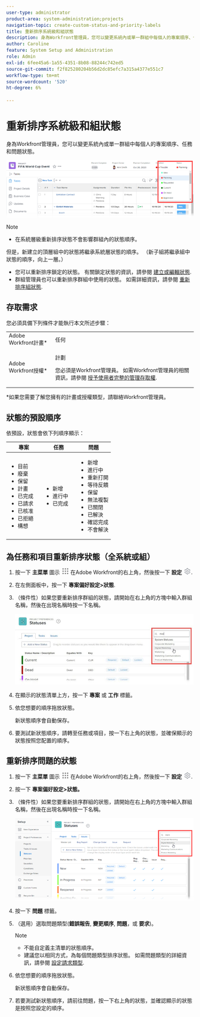 ```yaml
---
user-type: administrator
product-area: system-administration;projects
navigation-topic: create-custom-status-and-priority-labels
title: 重新排序系統級和組狀態
description: 身為Workfront管理員，您可以變更系統內或單一群組中每個人的專案順序、任務和問題狀態。
author: Caroline
feature: System Setup and Administration
role: Admin
exl-id: 6fee45a6-1a55-4351-8b08-88244c742ed5
source-git-commit: f2f825280204b56d2dc85efc7a315a4377e551c7
workflow-type: tm+mt
source-wordcount: '520'
ht-degree: 6%

---
```


# 重新排序系統級和組狀態

身為Workfront管理員，您可以變更系統內或單一群組中每個人的專案順序、任務和問題狀態。

<!--The system version of this snippet mentions a single group because a sysadmin call also reorder statuses there. Group admin version of this article is still needed.-->

![](assets/statuses.png)

>[!NOTE]
>
>* 在系統層級重新排序狀態不會影響群組內的狀態順序。
>
>  但是，新建立的頂層組中的狀態將繼承系統層狀態的順序。 （新子組將繼承組中狀態的順序，向上一層。）
>
>* 您可以重新排序鎖定的狀態。 有關鎖定狀態的資訊，請參閱 [建立或編輯狀態](../../../administration-and-setup/customize-workfront/creating-custom-status-and-priority-labels/create-or-edit-a-status.md).
>* 群組管理員也可以重新排序群組中使用的狀態。 如需詳細資訊，請參閱 [重新排序組狀態](../../../administration-and-setup/manage-groups/manage-group-statuses/reorder-group-statuses-from-groups-area.md).
>


## 存取需求

您必須具備下列條件才能執行本文所述步驟：

<table style="table-layout:auto"> 
 <col> 
 <col> 
 <tbody> 
  <tr> 
   <td role="rowheader">Adobe Workfront計畫* </td> 
   <td>任何</td> 
  </tr> 
  <tr data-mc-conditions="SnippetConditions-wf-groups.system-level"> 
   <td role="rowheader">Adobe Workfront授權*</td> 
   <td> <p>計劃 </p> <p>您必須是Workfront管理員。 如需Workfront管理員的相關資訊，請參閱 <a href="../../../administration-and-setup/add-users/configure-and-grant-access/grant-a-user-full-administrative-access.md" class="MCXref xref">授予使用者完整的管理存取權</a>.</p> </td> 
  </tr> 
 </tbody> 
</table>

&#42;如果您需要了解您擁有的計畫或授權類型，請聯絡Workfront管理員。

## 狀態的預設順序

依預設，狀態會依下列順序顯示：

<table style="table-layout:auto"> 
 <col> 
 <col> 
 <col> 
 <thead> 
  <tr> 
   <th width="33.33%">專案</th> 
   <th width="33.33%">任務</th> 
   <th width="33.33%">問題</th> 
  </tr> 
 </thead> 
 <tbody> 
  <tr> 
   <td> 
    <ul> 
     <li>目前</li> 
     <li>廢棄</li> 
     <li> 保留 </li> 
     <li> 計畫 </li> 
     <li> 已完成 </li> 
     <li> 已請求 </li> 
     <li> 已核准 </li> 
     <li> 已拒絕 </li> 
     <li> 構想 </li> 
    </ul> </td> 
   <td> 
    <ul> 
     <li>新增</li> 
     <li>進行中</li> 
     <li>已完成</li> 
    </ul> </td> 
   <td> 
    <ul> 
     <li>新增</li> 
     <li>進行中</li> 
     <li>重新打開</li> 
     <li>等待反饋</li> 
     <li>保留</li> 
     <li>無法複製</li> 
     <li>已關閉</li> 
     <li>已解決</li> 
     <li>確認完成</li> 
     <li>不會解決</li> 
    </ul> </td> 
  </tr> 
 </tbody> 
</table>

## 為任務和項目重新排序狀態（全系統或組）

1. 按一下 **主菜單** 圖示 ![](assets/main-menu-icon.png) 在Adobe Workfront的右上角，然後按一下 **設定** ![](assets/gear-icon-settings.png).

1. 在左側面板中，按一下 **專案偏好設定>狀態**.
1. （條件性）如果您要重新排序群組的狀態，請開始在右上角的方塊中輸入群組名稱，然後在出現名稱時按一下名稱。

   ![](assets/system-statuses-in-upper-rt-corner-group.jpg)

1. 在顯示的狀態清單上方，按一下 **專案** 或 **工作** 標籤。

1. 依您想要的順序拖放狀態。

   新狀態順序會自動保存。

1. 要測試新狀態順序，請轉至任務或項目，按一下右上角的狀態，並確保顯示的狀態按照您配置的順序。

## 重新排序問題的狀態

1. 按一下 **主菜單** 圖示 ![](assets/main-menu-icon.png) 在Adobe Workfront的右上角，然後按一下 **設定** ![](assets/gear-icon-settings.png).

1. 按一下 **專案偏好設定>狀態。**
1. （條件性）如果您要重新排序群組的狀態，請開始在右上角的方塊中輸入群組名稱，然後在出現名稱時按一下名稱。

   ![](assets/issue-statuses-group-name.png)

1. 按一下 **問題** 標籤。
1. （選用）選取問題類型(**錯誤報告**, **變更順序**, **問題**，或 **要求**)。

   >[!NOTE]
   >
   >* 不能自定義主清單的狀態順序。
   >* 建議您以相同方式，為每個問題類型排序狀態。 如需問題類型的詳細資訊，請參閱 [設定請求類型](../../../administration-and-setup/set-up-workfront/configure-system-defaults/configure-request-types.md).


1. 依您想要的順序拖放狀態。

   新狀態順序會自動保存。

1. 若要測試新狀態順序，請前往問題，按一下右上角的狀態，並確認顯示的狀態是按照您設定的順序。
